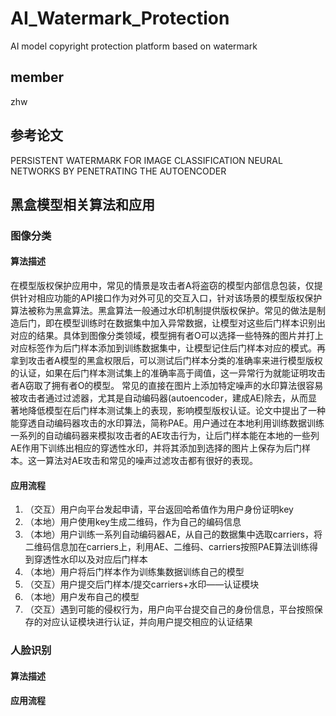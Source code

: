 # AI_Watermark_Protection
AI model copyright protection platform based on watermark

## member
zhw
## 参考论文
PERSISTENT WATERMARK FOR IMAGE CLASSIFICATION NEURAL NETWORKS BY PENETRATING THE AUTOENCODER

## 黑盒模型相关算法和应用
### 图像分类
#### 算法描述
在模型版权保护应用中，常见的情景是攻击者A将盗窃的模型内部信息包装，仅提供针对相应功能的API接口作为对外可见的交互入口，针对该场景的模型版权保护算法被称为黑盒算法。黑盒算法一般通过水印机制提供版权保护。常见的做法是制造后门，即在模型训练时在数据集中加入异常数据，让模型对这些后门样本识别出对应的结果。具体到图像分类领域，模型拥有者O可以选择一些特殊的图片并打上对应标签作为后门样本添加到训练数据集中，让模型记住后门样本对应的模式。再拿到攻击者A模型的黑盒权限后，可以测试后门样本分类的准确率来进行模型版权的认证，如果在后门样本测试集上的准确率高于阈值，这一异常行为就能证明攻击者A窃取了拥有者O的模型。
常见的直接在图片上添加特定噪声的水印算法很容易被攻击者通过过滤器，尤其是自动编码器(autoencoder，建成AE)除去，从而显著地降低模型在后门样本测试集上的表现，影响模型版权认证。论文中提出了一种能穿透自动编码器攻击的水印算法，简称PAE。用户通过在本地利用训练数据训练一系列的自动编码器来模拟攻击者的AE攻击行为，让后门样本能在本地的一些列AE作用下训练出相应的穿透性水印，并将其添加到选择的图片上保存为后门样本。这一算法对AE攻击和常见的噪声过滤攻击都有很好的表现。

#### 应用流程
1. （交互）用户向平台发起申请，平台返回哈希值作为用户身份证明key
2. （本地）用户使用key生成二维码，作为自己的编码信息
3. （本地）用户训练一系列自动编码器AE，从自己的数据集中选取carriers，将二维码信息加在carriers上，利用AE、二维码、carriers按照PAE算法训练得到穿透性水印以及对应后门样本
4. （本地）用户将后门样本作为训练集数据训练自己的模型
5. （交互）用户提交后门样本/提交carriers+水印——认证模块
6. （本地）用户发布自己的模型
7. （交互）遇到可能的侵权行为，用户向平台提交自己的身份信息，平台按照保存的对应认证模块进行认证，并向用户提交相应的认证结果

### 人脸识别
#### 算法描述

#### 应用流程
